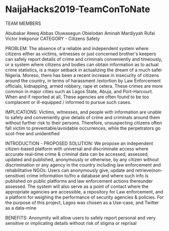 
# NaijaHacks2019-TeamConToNate
TEAM MEMBERS

Abubakar Ateeq Abbas
Oluwasegun Obielodan
Aminah Mardiyyah Rufai
Victor Irekponor
CATEGORY - Citizens Safety

PROBLEM: The absence of a reliable and independent system where citizens either as victims, witnesses or just concerned brother's keepers can safely report details of crime and criminals conveniently and timeously, or a system where citizens and bodies can obtain information as to actual crime statistics, is a major setback in actualizing the dream of a much safer Nigeria.
Moreso, there has been a recent increase in insecurity of citizens around the country, in terms of harassment /extortion by Law Enforcement officials, kidnapping, armed robbery, rape et cetera. These crimes are more common in major cities such as Lagos State, Abuja, and Port-Harcourt. When and if reported at all, These agencies are often found to be too complacent or ill-equipped / informed to pursue such cases.

IMPLICATIONS: Victims, witnesses, and people with information are unable to safely and conveniently give details of crime and criminals around them without further risk to their persons. Therefore, unsuspecting citizens often fall victim to preventable/avoidable occurrences, while the perpetrators go scot-free and unidentified

INTRODUCTION - PROPOSED SOLUTION: We propose an independent citizen-based platform with universal and discriminate access where accurate real-time crime & criminal data can be accessed, assessed, updated and published, anonymously or otherwise, by any citizen without discrimination or any agency in the country including law enforcement and rehabilitative NGOs. Users can anonymously give, update and retrieve(non-sensitive) crime information to/fro a database and where such info is published on public platforms and law enforcement actions thereunder assessed. The system will also serve as a point of contact where the appropriate agencies are accessible, a repository for Law enforcement, and a platform for weighing the performance of security agencies & policies. For the purpose of this project, Lagos was chosen as a Use-case, and Twitter as a data-mine

BENEFITS: Anonymity will allow users to safely report personal and very sensitive or implicating details without risk of stigma or reprisal

